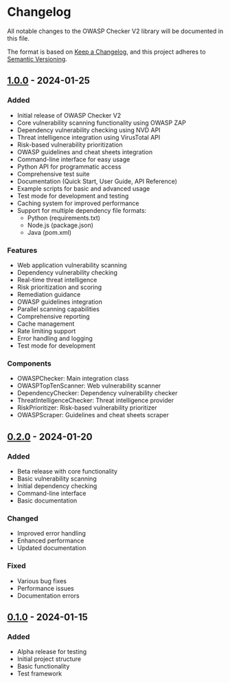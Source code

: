 # Changelog

All notable changes to the OWASP Checker V2 library will be documented in this file.

The format is based on [Keep a Changelog](https://keepachangelog.com/en/1.0.0/),
and this project adheres to [Semantic Versioning](https://semver.org/spec/v2.0.0.html).

## [1.0.0] - 2024-01-25

### Added
- Initial release of OWASP Checker V2
- Core vulnerability scanning functionality using OWASP ZAP
- Dependency vulnerability checking using NVD API
- Threat intelligence integration using VirusTotal API
- Risk-based vulnerability prioritization
- OWASP guidelines and cheat sheets integration
- Command-line interface for easy usage
- Python API for programmatic access
- Comprehensive test suite
- Documentation (Quick Start, User Guide, API Reference)
- Example scripts for basic and advanced usage
- Test mode for development and testing
- Caching system for improved performance
- Support for multiple dependency file formats:
  - Python (requirements.txt)
  - Node.js (package.json)
  - Java (pom.xml)

### Features
- Web application vulnerability scanning
- Dependency vulnerability checking
- Real-time threat intelligence
- Risk prioritization and scoring
- Remediation guidance
- OWASP guidelines integration
- Parallel scanning capabilities
- Comprehensive reporting
- Cache management
- Rate limiting support
- Error handling and logging
- Test mode for development

### Components
- OWASPChecker: Main integration class
- OWASPTopTenScanner: Web vulnerability scanner
- DependencyChecker: Dependency vulnerability checker
- ThreatIntelligenceChecker: Threat intelligence provider
- RiskPrioritizer: Risk-based vulnerability prioritizer
- OWASPScraper: Guidelines and cheat sheets scraper

## [0.2.0] - 2024-01-20

### Added
- Beta release with core functionality
- Basic vulnerability scanning
- Initial dependency checking
- Command-line interface
- Basic documentation

### Changed
- Improved error handling
- Enhanced performance
- Updated documentation

### Fixed
- Various bug fixes
- Performance issues
- Documentation errors

## [0.1.0] - 2024-01-15

### Added
- Alpha release for testing
- Initial project structure
- Basic functionality
- Test framework

[1.0.0]: https://github.com/cline/owasp-checker-v2/releases/tag/v1.0.0
[0.2.0]: https://github.com/cline/owasp-checker-v2/releases/tag/v0.2.0
[0.1.0]: https://github.com/cline/owasp-checker-v2/releases/tag/v0.1.0

